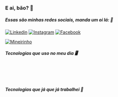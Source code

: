 ### E ai, bão? 👋
##### Essas são minhas redes sociais, manda um oi lá: 🤟

[![Linkedin](https://img.shields.io/badge/LinkedIn-0077B5?style=for-the-badge&logo=linkedin&logoColor=white)](https://www.linkedin.com/in/lucas-tadeu-lopes/)
[![Instagram](https://img.shields.io/badge/Instagram-E4405F?style=for-the-badge&logo=instagram&logoColor=white)](https://www.instagram.com/lucas.tlopes/)
[![Facebook](https://img.shields.io/badge/Facebook-1877F2?style=for-the-badge&logo=facebook&logoColor=white)](https://www.facebook.com/kaduh.lopes)

[![Mineirinho](https://github-readme-stats.vercel.app/api/top-langs/?username=DEVLucasLopess&layout=compact)](https://github.com/anuraghazra/github-readme-stats)

##### Tecnologias que uso no meu dia 🖥️

<div style="display: inline_block"><br/>
  <img align="center" alt="" src="https://img.shields.io/badge/JavaScript-F7DF1E?style=for-the-badge&logo=javascript&logoColor=black" />
  <img align="center" alt="" src="https://img.shields.io/badge/React-20232A?style=for-the-badge&logo=react&logoColor=61DAFB" />
  <img align="center" alt="" src="https://img.shields.io/badge/TypeScript-007ACC?style=for-the-badge&logo=typescript&logoColor=white" />
  <img align="center" alt="" src="https://img.shields.io/badge/HTML5-E34F26?style=for-the-badge&logo=html5&logoColor=white" />
  <img align="center" alt="" src="https://img.shields.io/badge/CSS3-1572B6?style=for-the-badge&logo=css3&logoColor=white" />
  <img align="center" alt="" src="https://img.shields.io/badge/GitHub-100000?style=for-the-badge&logo=github&logoColor=white" />
</div><br/>

#####  Tecnologias que já que já trabalhei 👾

<div style="display: inline_block"><br/>
  <img align="center" alt="" src="https://img.shields.io/badge/Sass-CC6699?style=for-the-badge&logo=sass&logoColor=white" />
  <img align="center" alt="" src="https://img.shields.io/badge/Bootstrap-563D7C?style=for-the-badge&logo=bootstrap&logoColor=white" />
  <img align="center" alt="" src="https://img.shields.io/badge/PHP-777BB4?style=for-the-badge&logo=php&logoColor=white" />
  <img align="center" alt="" src="https://img.shields.io/badge/GitLab-330F63?style=for-the-badge&logo=gitlab&logoColor=white" />
  <img align="center" alt="" src="https://img.shields.io/badge/jQuery-0769AD?style=for-the-badge&logo=jquery&logoColor=white" />
</div><br/>
